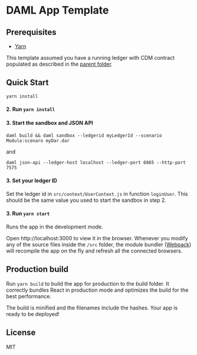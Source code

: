 # DAML App Template

## Prerequisites

* [Yarn](https://yarnpkg.com/lang/en/docs/install/)

This template assumed you have a running ledger with CDM contract populated as described in the [parent folder](../).
## Quick Start

```
yarn install
```
#### 2. Run `yarn install`


#### 3. Start the sandbox and JSON API

```
daml build && daml sandbox --ledgerid myLedgerId --scenario Module:scenaro myDar.dar
```
and
```
daml json-api --ledger-host localhost --ledger-port 6865 --http-port 7575
```

#### 3. Set your ledger ID

Set the ledger id in `src/context/UserContext.js` in function `loginUser`. This should be the same value you used to start the sandbox in step 2.

#### 3. Run `yarn start`

Runs the app in the development mode.

Open http://localhost:3000 to view it in the browser. Whenever you modify any of the source files inside the `/src` folder,
the module bundler ([Webpack](http://webpack.github.io/)) will recompile the app on the fly and refresh all the connected browsers.

## Production build

Run `yarn build` to build the app for production to the build folder.
It correctly bundles React in production mode and optimizes the build for the best performance.

The build is minified and the filenames include the hashes.
Your app is ready to be deployed!

## License

MIT
